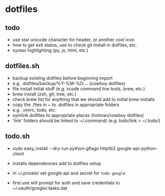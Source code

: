 # dotfiles

## todo
* use star unicode character for header, or another cool icon
* how to get exit status, use to check git install in dotfiles, etc.
* syntax highlighting (py, js, html, etc.)


## dotfiles.sh
* backup existing dotfiles before beginning import
* e.g. .dotfiles/backup/%Y-%M-%D.... (cowboy dotfiles)
* file install initial stuff (e.g. xcode command line tools, brew, etc.)
* brew install (zsh, git, tree, etc.)
* check brew list for anything that we should add to initial brew installs
* copy the .files in ~ to .dotfiles in appropriate folders
* e.g.  .vimrc, todo, etc.
* symlink dotfiles to appropriate places (holman/cowboy dotfiles)
* 'link' folders should be linked to ~/.command/ (e.g. todo/link > ~/.todo/)

## todo.sh
* sudo easy_install --dry-run python-gflags httplib2 google-api-python-client
* installs dependencies add to dotfiles setup

* in ~/.private/ set google api and secret for `todo google`
* first use will prompt for auth and save credentials to ~/.oauth/google/.tasks.dat


